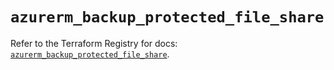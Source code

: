 # `azurerm_backup_protected_file_share`

Refer to the Terraform Registry for docs: [`azurerm_backup_protected_file_share`](https://registry.terraform.io/providers/hashicorp/azurerm/3.109.0/docs/resources/backup_protected_file_share).
